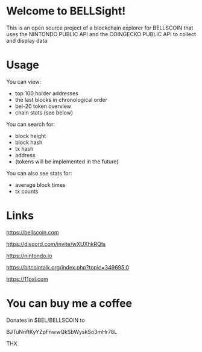 # Welcome to BELLSight!

This is an open source project of a blockchain explorer for BELLSCOIN that uses the NINTONDO PUBLIC API and the COINGECKO PUBLIC API to collect and display data. 

# Usage
You can view:
- top 100 holder addresses
- the last blocks in chronological order
- bel-20 token overview
- chain stats (see below)

You can search for:
- block height
- block hash
- tx hash
- address
- (tokens will be implemented in the future)

You can also see stats for:
- average block times
- tx counts
 
# Links

https://bellscoin.com

https://discord.com/invite/wXUXhkRQts

https://nintondo.io

https://bitcointalk.org/index.php?topic=349695.0

https://11pxl.com

# You can buy me a coffee
Donates in $BEL/BELLSCOIN to 

BJTuNnftKyYZpFnwwQkSbWyskSo3mHr78L

THX